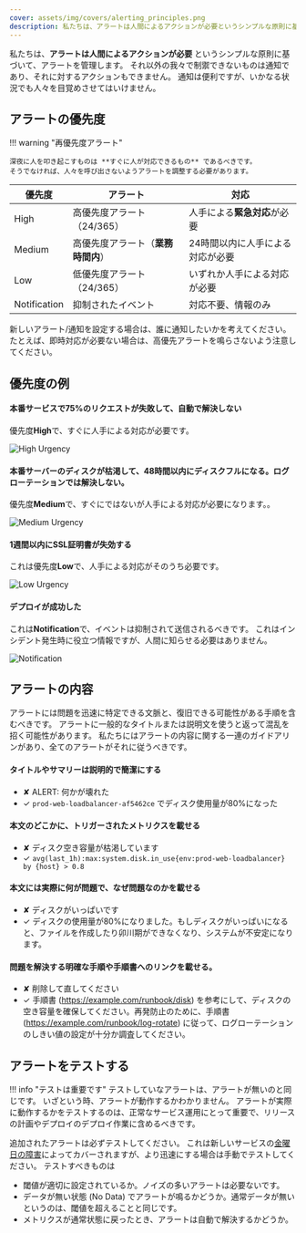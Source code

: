 ```yaml
---
cover: assets/img/covers/alerting_principles.png
description: 私たちは、アラートは人間によるアクションが必要というシンプルな原則に基づいて、アラートを管理します。それ以外の我々で制禦できないものは通知であり、それに対するアクションもできません。通知は便利ですが、いかなる状況でも人々を目覚めさせてはいけません。
---
```


私たちは、**アラートは人間によるアクションが必要** というシンプルな原則に基づいて、アラートを管理します。
それ以外の我々で制禦できないものは通知であり、それに対するアクションもできません。
通知は便利ですが、いかなる状況でも人々を目覚めさせてはいけません。


## アラートの優先度

!!! warning "再優先度アラート"

    深夜に人を叩き起こすものは **すぐに人が対応できるもの** であるべきです。
    そうでなければ、人々を呼び出さないようアラートを調整する必要があります。

| 優先度       | アラート                           | 対応                             |
| --------     | ------                             | --------                         |
| High         | 高優先度アラート（24/365）         | 人手による**緊急対応**が必要     |
| Medium       | 高優先度アラート（**業務時間内**） | 24時間以内に人手による対応が必要 |
| Low          | 低優先度アラート（24/365）         | いずれか人手による対応が必要     |
| Notification | 抑制されたイベント                 | 対応不要、情報のみ               |

新しいアラート/通知を設定する場合は、誰に通知したいかを考えてください。
たとえば、即時対応が必要ない場合は、高優先アラートを鳴らさないよう注意してください。

## 優先度の例

#### 本番サービスで75%のリクエストが失敗して、自動で解決しない

優先度**High**で、すぐに人手による対応が必要です。

![High Urgency](../assets/img/screenshots/high_urgency.png)

#### 本番サーバーのディスクが枯渇して、48時間以内にディスクフルになる。ログローテーションでは解決しない。

優先度**Medium**で、すぐにではないが人手による対応が必要になります。。

![Medium Urgency](../assets/img/screenshots/high_business_hours.png)

#### 1週間以内にSSL証明書が失効する

これは優先度**Low**で、人手による対応がそのうち必要です。

![Low Urgency](../assets/img/screenshots/low_urgency.png)

#### デプロイが成功した

これは**Notification**で、イベントは抑制されて送信されるべきです。
これはインシデント発生時に役立つ情報ですが、人間に知らせる必要はありません。

![Notification](../assets/img/screenshots/suppressed.png)

## アラートの内容

アラートには問題を迅速に特定できる文脈と、復旧できる可能性がある手順を含むべきです。
アラートに一般的なタイトルまたは説明文を使うと返って混乱を招く可能性があります。
私たちにはアラートの内容に関する一連のガイドアリンがあり、全てのアラートがそれに従うべきです。

#### タイトルやサマリーは説明的で簡潔にする
  * <span class="bad">&#x2718;</span> ALERT: 何かが壊れた
  * <span class="good">&#x2713;</span> `prod-web-loadbalancer-af5462ce` でディスク使用量が80%になった

#### 本文のどこかに、トリガーされたメトリクスを載せる
  * <span class="bad">&#x2718;</span> ディスク空き容量が枯渇しています
  * <span class="good">&#x2713;</span> `avg(last_1h):max:system.disk.in_use{env:prod-web-loadbalancer} by {host} > 0.8`

#### 本文には実際に何が問題で、なぜ問題なのかを載せる
  * <span class="bad">&#x2718;</span> ディスクがいっぱいです
  * <span class="good">&#x2713;</span> ディスクの使用量が80%になりました。もしディスクがいっぱいになると、ファイルを作成したり卯川期ができなくなり、システムが不安定になります。

#### 問題を解決する明確な手順や手順書へのリンクを載せる。
  * <span class="bad">&#x2718;</span> 削除して直してください
  * <span class="good">&#x2713;</span> 手順書 (https://example.com/runbook/disk) を参考にして、ディスクの空き容量を確保してください。再発防止のために、手順書 (https://example.com/runbook/log-rotate) に従って、ログローテーションのしきい値の設定が十分か調査してください。

## アラートをテストする


!!! info "テストは重要です"
    テストしていなアラートは、アラートが無いのと同じです。
    いざという時、アラートが動作するかわかりません。
    アラートが実際に動作するかをテストするのは、正常なサービス運用にとって重要で、リリースの計画やデプロイのデプロイ作業に含めるべきです。

追加されたアラートは必ずテストしてください。
これは新しいサービスの[金曜日の障害](https://www.pagerduty.com/blog/failure-friday-at-pagerduty/)によってカバーされますが、より迅速にする場合は手動でテストしてください。
テストすべきものは

* 閾値が適切に設定されているか。ノイズの多いアラートは必要ないです。
* データが無い状態 (No Data) でアラートが鳴るかどうか。通常データが無いというのは、閾値を超えることと同じです。
* メトリクスが通常状態に戻ったとき、アラートは自動で解決するかどうか。
